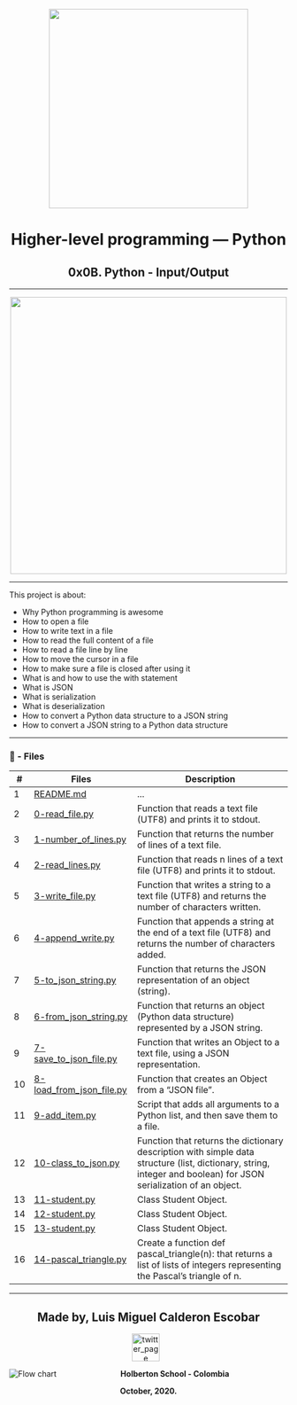 <p align="center">
  <img src="https://www.holbertonschool.com/holberton-logo.png" width="360"/>
    <br>

<h1 align="center">Higher-level programming ― Python</h1>
<h2 align="center">0x0B. Python - Input/Output</h2>

---

<p align="center"> <img src="https://pynative.com/wp-content/uploads/2019/02/python_input_and_output.png" width="500"/> </p>

---

This project is about:

* Why Python programming is awesome
* How to open a file
* How to write text in a file
* How to read the full content of a file
* How to read a file line by line
* How to move the cursor in a file
* How to make sure a file is closed after using it
* What is and how to use the with statement
* What is JSON
* What is serialization
* What is deserialization
* How to convert a Python data structure to a JSON string
* How to convert a JSON string to a Python data structure

---

### :memo: - Files

#|Files|Description
---|---|---
1|[README.md](./README.md)| ...
2|[0-read_file.py](./0-read_file.py)| Function that reads a text file (UTF8) and prints it to stdout.
3|[1-number_of_lines.py](./1-number_of_lines.py)| Function that returns the number of lines of a text file.
4|[2-read_lines.py](./2-read_lines.py)| Function that reads n lines of a text file (UTF8) and prints it to stdout.
5|[3-write_file.py](./3-write_file.py)| Function that writes a string to a text file (UTF8) and returns the number of characters written.
6|[4-append_write.py](./4-append_write.py)| Function that appends a string at the end of a text file (UTF8) and returns the number of characters added.
7|[5-to_json_string.py](./5-to_json_string.py)| Function that returns the JSON representation of an object (string).
8|[6-from_json_string.py](./6-from_json_string.py)| Function that returns an object (Python data structure) represented by a JSON string.
9|[7-save_to_json_file.py](./7-save_to_json_file.py)| Function that writes an Object to a text file, using a JSON representation.
10|[8-load_from_json_file.py](./8-load_from_json_file.py)| Function that creates an Object from a “JSON file”.
11|[9-add_item.py](./9-add_item.py)| Script that adds all arguments to a Python list, and then save them to a file.
12|[10-class_to_json.py](./10-class_to_json.py)| Function that returns the dictionary description with simple data structure (list, dictionary, string, integer and boolean) for JSON serialization of an object.
13|[11-student.py](./11-student.py)| Class Student Object.
14|[12-student.py](./12-student.py)| Class Student Object.
15|[13-student.py](./13-student.py)| Class Student Object.
16|[14-pascal_triangle.py](./14-pascal_triangle.py)| Create a function def pascal_triangle(n): that returns a list of lists of integers representing the Pascal’s triangle of n.

---
<p align="center">
    <h2 align="center">Made by, Luis Miguel Calderon Escobar</h2>
      <p align="center">
        <a href="https://twitter.com/Theluismc" target="_blank">
            <img alt="twitter_page" src="https://hipertextual.com/files/2012/06/twitter-bird-white-on-blue.jpg" style="float: center; margin-right: 10px" height="50" width="50">
        </a>
      </p>
</p>

<p align="center">
   <img src="https://www.holbertonschool.com/holberton-logo.png"
     alt="Flow chart"
     style="float: left; margin-right: 10px;">
</p>
<p align="center">
<b>Holberton School - Colombia<b><br>
</p>
<p align="center">
<b>October, 2020.<b>
</p>